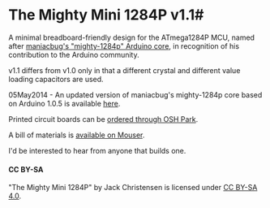 # The Mighty Mini 1284P v1.1#

A minimal breadboard-friendly design for the ATmega1284P MCU, named after [maniacbug's "mighty-1284p" Arduino core](http://goo.gl/iBJMnJ), in recognition of his contribution to the Arduino community.

v1.1 differs from v1.0 only in that a different crystal and different value loading capacitors are used.

05May2014 - An updated version of maniacbug's mighty-1284p core based on Arduino 1.0.5 is available [here](http://goo.gl/l7cPbX).

Printed circuit boards can be [ordered through OSH Park](http://goo.gl/QvPN2v).

A bill of materials is [available on Mouser](http://goo.gl/KgAAyT).

I'd be interested to hear from anyone that builds one.

#### CC BY-SA ####
"The Mighty Mini 1284P" by Jack Christensen is licensed under [CC BY-SA 4.0](http://creativecommons.org/licenses/by-sa/4.0/).

